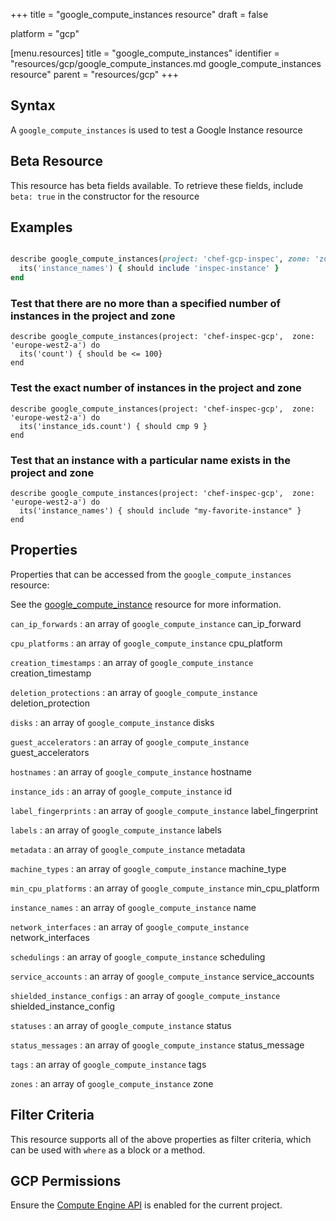 +++
title = "google_compute_instances resource"
draft = false

platform = "gcp"

[menu.resources]
    title = "google_compute_instances"
    identifier = "resources/gcp/google_compute_instances.md google_compute_instances resource"
    parent = "resources/gcp"
+++

## Syntax

A `google_compute_instances` is used to test a Google Instance resource

## Beta Resource

This resource has beta fields available. To retrieve these fields, include `beta: true` in the constructor for the resource

## Examples

```ruby

describe google_compute_instances(project: 'chef-gcp-inspec', zone: 'zone') do
  its('instance_names') { should include 'inspec-instance' }
end
```

### Test that there are no more than a specified number of instances in the project and zone

    describe google_compute_instances(project: 'chef-inspec-gcp',  zone: 'europe-west2-a') do
      its('count') { should be <= 100}
    end

### Test the exact number of instances in the project and zone

    describe google_compute_instances(project: 'chef-inspec-gcp',  zone: 'europe-west2-a') do
      its('instance_ids.count') { should cmp 9 }
    end

### Test that an instance with a particular name exists in the project and zone

    describe google_compute_instances(project: 'chef-inspec-gcp',  zone: 'europe-west2-a') do
      its('instance_names') { should include "my-favorite-instance" }
    end

## Properties

Properties that can be accessed from the `google_compute_instances` resource:

See the [google_compute_instance](/resources/google_compute_instance/#properties) resource for more information.

`can_ip_forwards`
: an array of `google_compute_instance` can_ip_forward

`cpu_platforms`
: an array of `google_compute_instance` cpu_platform

`creation_timestamps`
: an array of `google_compute_instance` creation_timestamp

`deletion_protections`
: an array of `google_compute_instance` deletion_protection

`disks`
: an array of `google_compute_instance` disks

`guest_accelerators`
: an array of `google_compute_instance` guest_accelerators

`hostnames`
: an array of `google_compute_instance` hostname

`instance_ids`
: an array of `google_compute_instance` id

`label_fingerprints`
: an array of `google_compute_instance` label_fingerprint

`labels`
: an array of `google_compute_instance` labels

`metadata`
: an array of `google_compute_instance` metadata

`machine_types`
: an array of `google_compute_instance` machine_type

`min_cpu_platforms`
: an array of `google_compute_instance` min_cpu_platform

`instance_names`
: an array of `google_compute_instance` name

`network_interfaces`
: an array of `google_compute_instance` network_interfaces

`schedulings`
: an array of `google_compute_instance` scheduling

`service_accounts`
: an array of `google_compute_instance` service_accounts

`shielded_instance_configs`
: an array of `google_compute_instance` shielded_instance_config

`statuses`
: an array of `google_compute_instance` status

`status_messages`
: an array of `google_compute_instance` status_message

`tags`
: an array of `google_compute_instance` tags

`zones`
: an array of `google_compute_instance` zone

## Filter Criteria

This resource supports all of the above properties as filter criteria, which can be used
with `where` as a block or a method.

## GCP Permissions

Ensure the [Compute Engine API](https://console.cloud.google.com/apis/library/compute.googleapis.com/) is enabled for the current project.
